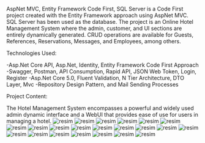 AspNet MVC, Entity Framework Code First, SQL Server is a Code First project created with the Entity Framework approach using AspNet MVC. SQL Server has been used as the database. The project is an Online Hotel Management System where the admin, customer, and UI sections are entirely dynamically generated. CRUD operations are available for Guests, References, Reservations, Messages, and Employees, among others.

Technologies Used:

-Asp.Net Core API, Asp.Net, Identity, Entity Framework Code First Approach
-Swagger, Postman, API Consumption, Rapid API, JSON Web Token, Login, Register
-Asp.Net Core 5.0, Fluent Validation, N Tier Architecture, DTO Layer, Mvc
-Repository Design Pattern, and Mail Sending Processes 

Project Content:

The Hotel Management System encompasses a powerful and widely used admin dynamic interface and a WebUI that provides ease of use for users in managing a hotel.
![resim](https://github.com/ffurkansahin/HotelProject/assets/134591555/7f2ad4c4-7c1d-4cb4-a6ae-c974962ca2b9)
![resim](https://github.com/ffurkansahin/HotelProject/assets/134591555/07f1b5d9-894c-4512-a6c1-395b3748b945)
![resim](https://github.com/ffurkansahin/HotelProject/assets/134591555/2fdca938-3f65-4fbd-a657-1481559f89cf)
![resim](https://github.com/ffurkansahin/HotelProject/assets/134591555/96d38b96-d5a1-4699-a369-d720a92d165c)
![resim](https://github.com/ffurkansahin/HotelProject/assets/134591555/485c8cea-6fcf-485a-9eda-c6b4d82ff3f4)
![resim](https://github.com/ffurkansahin/HotelProject/assets/134591555/3ed467e5-8e59-4bea-ac1f-c5a4ae1789f3)
![resim](https://github.com/ffurkansahin/HotelProject/assets/134591555/35efc2cf-3317-45ab-84f8-3b47218b18ec)
![resim](https://github.com/ffurkansahin/HotelProject/assets/134591555/05fb084b-fba6-4282-8115-f99c54e6b8eb)
![resim](https://github.com/ffurkansahin/HotelProject/assets/134591555/076f2dd6-80b0-4823-b110-5db125fe9885)
![resim](https://github.com/ffurkansahin/HotelProject/assets/134591555/73c5f4b2-d872-4894-ad61-2554b438682e)
![resim](https://github.com/ffurkansahin/HotelProject/assets/134591555/449b1658-fc53-4849-aec4-562770ea5ad4)
![resim](https://github.com/ffurkansahin/HotelProject/assets/134591555/c4c39484-633b-47e7-b2b2-1476520b5589)
![resim](https://github.com/ffurkansahin/HotelProject/assets/134591555/39e825ea-9b80-4a95-9436-4ef298b456d1)
![resim](https://github.com/ffurkansahin/HotelProject/assets/134591555/486f9c72-3634-4284-86d1-5b2e957b35e9)
![resim](https://github.com/ffurkansahin/HotelProject/assets/134591555/50e3ee13-7514-4fa9-8cbf-8438a535b292)
![resim](https://github.com/ffurkansahin/HotelProject/assets/134591555/766b83eb-7067-42a7-9699-ce08dac0f79b)
![resim](https://github.com/ffurkansahin/HotelProject/assets/134591555/f9e921fb-6012-4e20-a9bb-fec25530aa11)
![resim](https://github.com/ffurkansahin/HotelProject/assets/134591555/22a5a6eb-6166-42d4-b157-950fec4104af)
![resim](https://github.com/ffurkansahin/HotelProject/assets/134591555/59884c15-c567-4178-992d-e203bf4abcfa)
![resim](https://github.com/ffurkansahin/HotelProject/assets/134591555/83ea4f19-a1a5-4ebd-bee6-df8d8fccca92)
![resim](https://github.com/ffurkansahin/HotelProject/assets/134591555/a52bccdb-3105-4bf0-8c50-592aaac9f5b3)
![resim](https://github.com/ffurkansahin/HotelProject/assets/134591555/d52b6403-5b61-4e68-adc7-0a2f3c1091c5)

